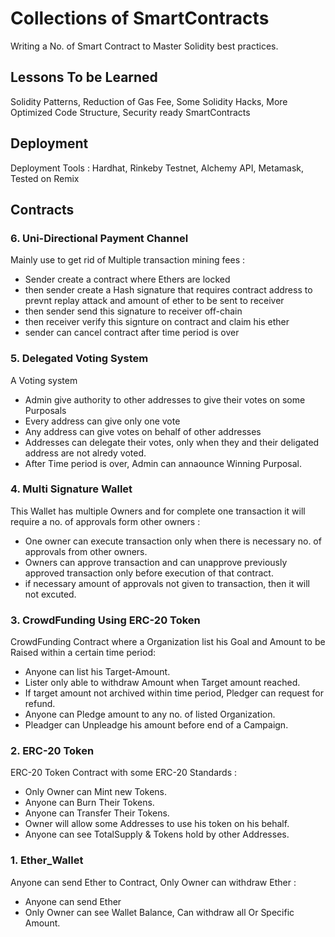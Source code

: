 # Collections of SmartContracts

Writing a No. of Smart Contract to Master Solidity best practices.

## Lessons To be Learned

Solidity Patterns, Reduction of Gas Fee, Some Solidity Hacks, More Optimized Code Structure, Security ready SmartContracts

## Deployment

Deployment Tools : Hardhat, Rinkeby Testnet, Alchemy API, Metamask, Tested on Remix

## Contracts

### 6. Uni-Directional Payment Channel

Mainly use to get rid of Multiple transaction mining fees :

- Sender create a contract where Ethers are locked
- then sender create a Hash signature that requires contract address to prevnt replay attack and amount of ether to be sent to receiver
- then sender send this signature to receiver off-chain
- then receiver verify this signture on contract and claim his ether
- sender can cancel contract after time period is over

### 5. Delegated Voting System

A Voting system

- Admin give authority to other addresses to give their votes on some Purposals
- Every address can give only one vote
- Any address can give votes on behalf of other addresses
- Addresses can delegate their votes, only when they and their deligated address are not alredy voted.
- After Time period is over, Admin can annaounce Winning Purposal.

### 4. Multi Signature Wallet

This Wallet has multiple Owners and for complete one transaction it will require a no. of approvals form other owners :

- One owner can execute transaction only when there is necessary no. of approvals from other owners.
- Owners can approve transaction and can unapprove previously approved transaction only before execution of that contract.
- if necessary amount of approvals not given to transaction, then it will not excuted.

### 3. CrowdFunding Using ERC-20 Token

CrowdFunding Contract where a Organization list his Goal and Amount to be Raised within a certain time period:

- Anyone can list his Target-Amount.
- Lister only able to withdraw Amount when Target amount reached.
- If target amount not archived within time period, Pledger can request for refund.
- Anyone can Pledge amount to any no. of listed Organization.
- Pleadger can Unpleadge his amount before end of a Campaign.

### 2. ERC-20 Token

ERC-20 Token Contract with some ERC-20 Standards :

- Only Owner can Mint new Tokens.
- Anyone can Burn Their Tokens.
- Anyone can Transfer Their Tokens.
- Owner will allow some Addresses to use his token on his behalf.
- Anyone can see TotalSupply & Tokens hold by other Addresses.

### 1. Ether_Wallet

Anyone can send Ether to Contract, Only Owner can withdraw Ether :

- Anyone can send Ether
- Only Owner can see Wallet Balance, Can withdraw all Or Specific Amount.
